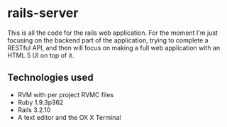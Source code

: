 # rails-server

This is all the code for the rails web application.
For the moment I'm just focusing on the backend part of the application, trying to complete a RESTful API, and then will focus on making a full web application with an HTML 5 UI on top of it.

## Technologies used

- RVM with per project RVMC files
- Ruby 1.9.3p362
- Rails 3.2.10
- A text editor and the OX X Terminal
